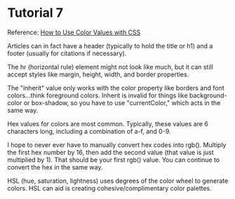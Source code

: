 Tutorial 7
===========

Reference: [How to Use Color Values with CSS](https://www.digitalocean.com/community/tutorials/how-to-use-color-values-with-css)

Articles can in fact have a header (typically to hold the title or h1) and a footer (usually for citations if necessary).

The hr (horizontal rule) element might not look like much, but it can still accept styles like margin, height, width, and border properties. 

The "inherit" value only works with the color property like borders and font colors...think foreground colors. Inherit is invalid for things like background-color or box-shadow, so you have to use "currentColor," which acts in the same way.

Hex values for colors are most common. Typically, these values are 6 characters long, including a combination of a-f, and 0-9. 

I hope to never ever have to manually convert hex codes into rgb(). Multiply the first hex number by 16, then add the second value (that value is just multiplied by 1). That should be your first rgb() value. You can continue to convert the hex in the same way. 

HSL (hue, saturation, lightness) uses degrees of the color wheel to generate colors. HSL can aid is creating cohesive/complimentary color palettes. 
